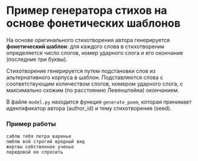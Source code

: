 # Пример генератора стихов на основе фонетических шаблонов

На основе оригинального стихотворения автора генерируется **фонетический шаблон**: для каждого слова в стихотворении определяется число слогов, номер ударного слога и его окончание (последние три буквы). 

Стихотворение генерируется путем подстановки слов из альтернативного корпуса в шаблон. Подставляются слова с соответствующим количеством слогов, номером ударного слога, с максимально схожим (по расстоянию Левенштейна) окончанием.

В файле `model.py` находится функция `generate_poem`, которая принимает идентификатор автора (author_id) и тему стихотворения (seed). 

### Пример работы
```
саблю тебя петра варенье
люблю вой строгий вредный вид
жертвы собственное ученье
передовой ее спросить
```
